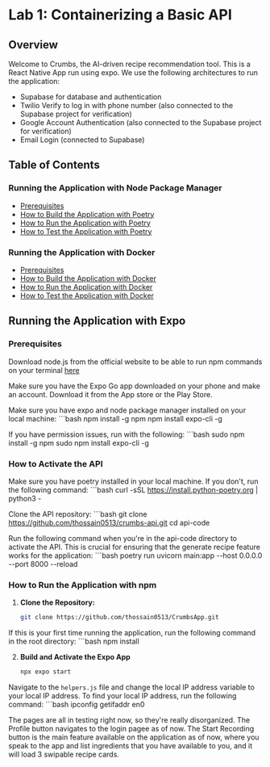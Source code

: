 # Lab 1: Containerizing a Basic API

## Overview 

Welcome to Crumbs, the AI-driven recipe recommendation tool. This is a React Native App run using expo. We use the following architectures to run the application:

- Supabase for database and authentication
- Twilio Verify to log in with phone number (also connected to the Supabase project for verification)
- Google Account Authentication (also connected to the Supabase project for verification)
- Email Login (connected to Supabase)


## Table of Contents

### Running the Application with Node Package Manager
- [Prerequisites](#node-package-manager-prerequisites)
- [How to Build the Application with Poetry](#how-to-build-the-application-with-poetry)
- [How to Run the Application with Poetry](#how-to-run-the-application-with-poetry)
- [How to Test the Application with Poetry](#how-to-test-the-application-with-poetry)

### Running the Application with Docker
- [Prerequisites](#docker-prerequisites)
- [How to Build the Application with Docker](#how-to-build-the-application-with-docker)
- [How to Run the Application with Docker](#how-to-run-the-application-with-docker)
- [How to Test the Application with Docker](#how-to-test-the-application-with-docker)

## Running the Application with Expo

### Prerequisites

Download node.js from the official website to be able to run npm commands on your terminal [here](https://nodejs.org/en)

Make sure you have the Expo Go app downloaded on your phone and make an account. Download it from the App store or the Play Store.

Make sure you have expo and node package manager installed on your local machine:
    ```bash
    npm install -g npm
    npm install expo-cli -g

If you have permission issues, run with the following:
    ```bash
    sudo npm install -g npm
    sudo npm install expo-cli -g

### How to Activate the API

Make sure you have poetry installed in your local machine. If you don't, run the following command:
    ```bash
    curl -sSL https://install.python-poetry.org | python3 -


Clone the API repository:
    ```bash
    git clone https://github.com/thossain0513/crumbs-api.git
    cd api-code


Run the following command when you're in the api-code directory to activate the API. This is crucial for ensuring that the generate recipe feature works for the application:
    ```bash
    poetry run uvicorn main:app --host 0.0.0.0 --port 8000 --reload




### How to Run the Application with npm

1. **Clone the Repository:**
   ```bash
   git clone https://github.com/thossain0513/CrumbsApp.git

If this is your first time running the application, run the following command in the root directory:
    ```bash
    npm install

2. **Build and Activate the Expo App**
   ```bash
   npx expo start

Navigate to the `helpers.js` file and change the local IP address variable to your local IP address. To find your local IP address, run the following command:
    ```bash
    ipconfig getifaddr en0

The pages are all in testing right now, so they're really disorganized. The Profile button navigates to the login pagee as of now. The Start Recording button is the main feature available on the
application as of now, where you speak to the app and list ingredients that you have available to you, and it will load 3 swipable recipe cards.